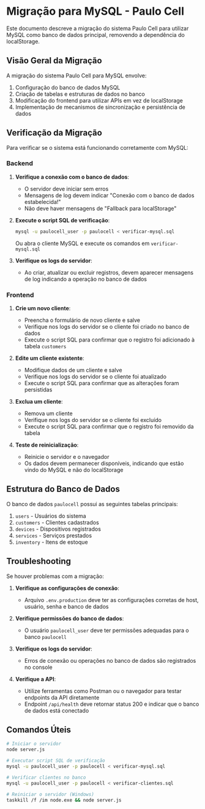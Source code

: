 # Migração para MySQL - Paulo Cell

Este documento descreve a migração do sistema Paulo Cell para utilizar MySQL como banco de dados principal, removendo a dependência do localStorage.

## Visão Geral da Migração

A migração do sistema Paulo Cell para MySQL envolve:

1. Configuração do banco de dados MySQL
2. Criação de tabelas e estruturas de dados no banco
3. Modificação do frontend para utilizar APIs em vez de localStorage
4. Implementação de mecanismos de sincronização e persistência de dados

## Verificação da Migração

Para verificar se o sistema está funcionando corretamente com MySQL:

### Backend

1. **Verifique a conexão com o banco de dados**:
   - O servidor deve iniciar sem erros
   - Mensagens de log devem indicar "Conexão com o banco de dados estabelecida!"
   - Não deve haver mensagens de "Fallback para localStorage"

2. **Execute o script SQL de verificação**:
   ```bash
   mysql -u paulocell_user -p paulocell < verificar-mysql.sql
   ```
   Ou abra o cliente MySQL e execute os comandos em `verificar-mysql.sql`

3. **Verifique os logs do servidor**:
   - Ao criar, atualizar ou excluir registros, devem aparecer mensagens de log indicando a operação no banco de dados

### Frontend

1. **Crie um novo cliente**:
   - Preencha o formulário de novo cliente e salve
   - Verifique nos logs do servidor se o cliente foi criado no banco de dados
   - Execute o script SQL para confirmar que o registro foi adicionado à tabela `customers`

2. **Edite um cliente existente**:
   - Modifique dados de um cliente e salve
   - Verifique nos logs do servidor se o cliente foi atualizado
   - Execute o script SQL para confirmar que as alterações foram persistidas

3. **Exclua um cliente**:
   - Remova um cliente
   - Verifique nos logs do servidor se o cliente foi excluído
   - Execute o script SQL para confirmar que o registro foi removido da tabela

4. **Teste de reinicialização**:
   - Reinicie o servidor e o navegador
   - Os dados devem permanecer disponíveis, indicando que estão vindo do MySQL e não do localStorage

## Estrutura do Banco de Dados

O banco de dados `paulocell` possui as seguintes tabelas principais:

1. `users` - Usuários do sistema
2. `customers` - Clientes cadastrados
3. `devices` - Dispositivos registrados
4. `services` - Serviços prestados
5. `inventory` - Itens de estoque

## Troubleshooting

Se houver problemas com a migração:

1. **Verifique as configurações de conexão**:
   - Arquivo `.env.production` deve ter as configurações corretas de host, usuário, senha e banco de dados

2. **Verifique permissões do banco de dados**:
   - O usuário `paulocell_user` deve ter permissões adequadas para o banco `paulocell`

3. **Verifique os logs do servidor**:
   - Erros de conexão ou operações no banco de dados são registrados no console

4. **Verifique a API**:
   - Utilize ferramentas como Postman ou o navegador para testar endpoints da API diretamente
   - Endpoint `/api/health` deve retornar status 200 e indicar que o banco de dados está conectado

## Comandos Úteis

```bash
# Iniciar o servidor
node server.js

# Executar script SQL de verificação
mysql -u paulocell_user -p paulocell < verificar-mysql.sql

# Verificar clientes no banco
mysql -u paulocell_user -p paulocell < verificar-clientes.sql

# Reiniciar o servidor (Windows)
taskkill /f /im node.exe && node server.js
``` 